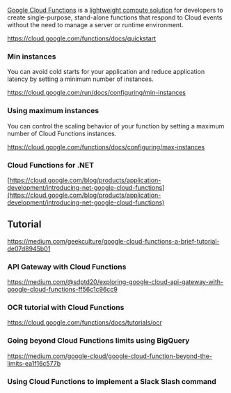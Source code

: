 
[Google Cloud Functions](https://cloud.google.com/functions/docs/concepts/overview) is a [lightweight compute solution](https://www.youtube.com/watch?v=vM-2O-uKBNQ) for developers to create single-purpose, stand-alone functions that respond to Cloud events without the need to manage a server or runtime environment.


https://cloud.google.com/functions/docs/quickstart



### Min instances


You can avoid cold starts for your application and reduce application latency by setting a minimum number of instances.

https://cloud.google.com/run/docs/configuring/min-instances

### Using maximum instances

You can control the scaling behavior of your function by setting a maximum number of Cloud Functions instances.

https://cloud.google.com/functions/docs/configuring/max-instances


### Cloud Functions for .NET

[https://cloud.google.com/blog/products/application-development/introducing-net-google-cloud-functions](https://cloud.google.com/blog/products/application-development/introducing-net-google-cloud-functions)


## Tutorial

https://medium.com/geekculture/google-cloud-functions-a-brief-tutorial-de07d8945b01

### API Gateway with Cloud Functions

https://medium.com/@sdptd20/exploring-google-cloud-api-gateway-with-google-cloud-functions-ff56c1c96cc9


### OCR tutorial with Cloud Functions

https://cloud.google.com/functions/docs/tutorials/ocr

### Going beyond Cloud Functions limits using BigQuery

https://medium.com/google-cloud/google-cloud-function-beyond-the-limits-ea1f16c577b

### Using Cloud Functions to implement a Slack Slash command

